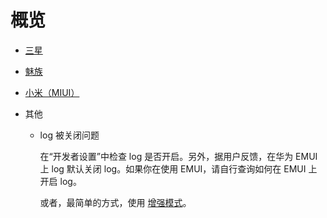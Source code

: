 # 概览

* [三星](./samsung.md)
* [魅族](./meizu.md)
* [小米（MIUI）](./miui.md)
* 其他

  * log 被关闭问题

    在“开发者设置”中检查 log 是否开启。另外，据用户反馈，在华为 EMUI 上 log 默认关闭 log。如果你在使用 EMUI，请自行查询如何在 EMUI 上开启 log。

    或者，最简单的方式，使用 [增强模式](./../enhanced_mode/)。
